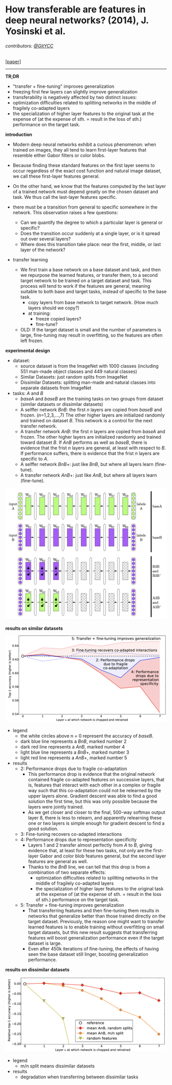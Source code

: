 # How transferable are features in deep neural networks? \(2014\), J. Yosinski et al.

###### contributors:  [@GitYCC](https://github.com/GitYCC)

\[[paper](http://papers.nips.cc/paper/5347-how-transferable-are-features-in-deep-neural-networks.pdf)\]

---

**TR;DR**

- "transfer + fine-tuning" improves generalization
- freezing first few layers can slightly improve generalization
-  transferability is negatively affected by two distinct issues:
  - optimization difficulties related to splitting networks in the middle of fragilely co-adapted layers 
  - the specialization of higher layer features to the original task at the expense of (at the expense of sth. = result in the loss of sth.) performance on the target task.

**introduction**

- Modern deep neural networks exhibit a curious phenomenon: when trained on images, they all tend to learn first-layer features that resemble either Gabor filters or color blobs.
- Because finding these standard features on the first layer seems to occur regardless of the exact cost function and natural image dataset, we call these first-layer features general.
- On the other hand, we know that the features computed by the last layer of a trained network must depend greatly on the chosen dataset and task. We thus call the last-layer features specific.
- there must be a transition from general to specific somewhere in the network. This observation raises a few questions:
  - Can we quantify the degree to which a particular layer is general or specific?
  - Does the transition occur suddenly at a single layer, or is it spread out over several layers?
  - Where does this transition take place: near the first, middle, or last layer of the network?

- transfer learning
  - We first train a base network on a base dataset and task, and then we repurpose the learned features, or transfer them, to a second target network to be trained on a target dataset and task. This process will tend to work if the features are general, meaning suitable to both base and target tasks, instead of specific to the base task.
    - copy layers from base network to target network.  (How much layers should we copy?)
    - at training:
      - freeze copied layers?
      - fine-tune?
  - OLD: If the target dataset is small and the number of parameters is large, fine-tuning may result in overfitting, so the features are often left frozen.

**experimental design**

- dataset: 
  - source dataset is from the ImageNet with 1000 classes (including 551 man-made object classes and 449 natural classes)
  - Similar Datasets: just random splits from ImageNet
  - Dissimilar Datasets: splitting man-made and natural classes into separate datasets from ImageNet
- tasks: $A$ and $B$
  - $baseA$ and $baseB$ are the training tasks on two groups from dataset (similar datasets or dissimilar datasets)
  - A selffer network $BnB$: the first $n$ layers are copied from $baseB$ and frozen. ($n$=1,2,3,...,7) The other higher layers are initialized randomly and trained on dataset $B$. This network is a control for the next transfer network. 
  - A transfer network $AnB$: the first $n$ layers are copied from $baseA$ and frozen. The other higher layers are initialized randomly and trained toward dataset $B$. If $AnB$ performs as well as $baseB$, there is evidence that the frist $n$ layers are general, at least with respect to $B$. If performance suffers, there is evidence that the frist $n$ layers are specific to $A$.
  - A selffer network $BnB+$: just like $BnB$, but where all layers learn (fine-tune).
  - A transfer network $AnB+$: just like $AnB$, but where all layers learn (fine-tune). 

![](assets/how-transferable-are-features-in-deep-neural-networks_001.png)



**results on similar datasets**

![](assets/how-transferable-are-features-in-deep-neural-networks_002.png)

- legend
  - the white circles above n = 0 represent the accuracy of $baseB$.
  - dark blue line represents a $BnB$, marked number 2
  - dark red line represents a $AnB$, marked number 4
  - light blue line represents a $BnB+$, marked number 3
  - light red line represents a $AnB+$, marked number 5
- results
  - 2: Performance drops due to fragile co-adaptation
    - This performance drop is evidence that the original network contained fragile co-adapted features on successive layers, that is, features that interact with each other in a complex or fragile way such that this co-adaptation could not be relearned by the upper layers alone. Gradient descent was able to find a good solution the first time, but this was only possible because the layers were jointly trained.
    - As we get closer and closer to the final, 500-way softmax output layer 8, there is less to relearn, and apparently relearning these one or two layers is simple enough for gradient descent to find a good solution.
  - 3: Fine-tuning recovers co-adapted interactions
  - 4: Performance drops due to representation specificity
    - Layers 1 and 2 transfer almost perfectly from $A$ to $B$, giving evidence that, at least for these two tasks, not only are the first-layer Gabor and color blob features general, but the second layer features are general as well.
    - Thanks to the $BnB$ line, we can tell that this drop is from a combination of two separate effects:
      - optimization difficulties related to splitting networks in the middle of fragilely co-adapted layers 
      - the specialization of higher layer features to the original task at the expense of (at the expense of sth. = result in the loss of sth.) performance on the target task.
  - 5: Transfer + fine-tuning improves generalization
    - That transferring features and then fine-tuning them results in networks that generalize better than those trained directly on the target dataset. Previously, the reason one might want to transfer learned features is to enable training without overfitting on small target datasets, but this new result suggests that transferring features will boost generalization performance even if the target dataset is large. 
    - Even after 450k iterations of fine-tuning, the effects of having seen the base dataset still linger, boosting generalization performance.

**results on dissimilar datasets**

![](assets/how-transferable-are-features-in-deep-neural-networks_003.png)

- legend
  - m/n split means dissimilar datasets
- results
  - degradation when transferring between dissimilar tasks

